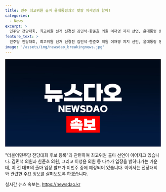 ```yaml
---
title: 민주 최고위원 출마 윤대통령과의 맞짱 이재명과 함께!
categories:
  - News
excerpt: >
  민주당 전당대회, 최고위원 선거 신경전 김민석·한준호 의원 이재명 지지 선언, 윤대통령 동기 이성윤 맞짱뜨기 등 출마 선언 잇따라. 이 전 대표는 연임 수순에, 최고위원 경선에 강선우·김병주 의원 등 도전. 전당대회 출마 결정은 이번주 예상. #민주 #전당대회 #출마
feature_text: >
  민주당 전당대회, 최고위원 선거 신경전 김민석·한준호 의원 이재명 지지 선언, 윤대통령 동기 이성윤 맞짱뜨기 등 출마 선언 잇따라. 이 전 대표는 연임 수순에, 최고위원 경선에 강선우·김병주 의원 등 도전. 전당대회 출마 결정은 이번주 예상. #민주 #전당대회 #출마
image: '/assets/img/newsdao_breakingnews.jpg'
---
```


<p><img src="/assets/img/newsdao_breakingnews.jpg" alt="pcversion 속보" /></p>

<p>"더불어민주당 전당대회 후보 등록"과 관련하여 최고위원 출마 선언이 이어지고 있습니다. 김민석 의원과 한준호 의원, 그리고 이성윤 의원 등 다수가 입장을 밝혀나가는 가운데, 이 전 대표의 출마 입장 발표가 이번주 중에 예정되어 있습니다. 이어서는 전당대회와 관련한 주요 정보를 살펴보도록 하겠습니다.</p>
실시간 뉴스 속보는, <a href="https://newsdao.kr" rel="dofollow">https://newsdao.kr</a>


